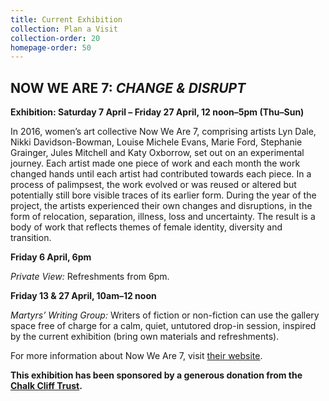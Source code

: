 ```yaml
---
title: Current Exhibition
collection: Plan a Visit
collection-order: 20
homepage-order: 50
---
```


## NOW WE ARE 7:<cite> CHANGE &amp; DISRUPT</cite>

**Exhibition: Saturday 7 April &ndash; Friday 27 April, 12 noon&ndash;5pm (Thu&ndash;Sun)**

In 2016, women&rsquo;s art collective Now We Are 7, comprising artists Lyn Dale, Nikki Davidson-Bowman, Louise Michele Evans, Marie Ford, Stephanie Grainger, Jules Mitchell and Katy Oxborrow, set out on an experimental journey. Each artist made one piece of work and each month the work changed hands until each artist had contributed towards each piece. In a process of palimpsest, the work evolved or was reused or altered but potentially still bore visible traces of its earlier form. During the year of the project, the artists experienced their own changes and disruptions, in the form of relocation, separation, illness, loss and uncertainty. The result is a body of work that reflects themes of female identity, diversity and transition.

**Friday 6 April, 6pm**

<cite>Private View:</cite> Refreshments from 6pm.

**Friday 13 &amp; 27 April, 10am&ndash;12 noon**

<cite>Martyrs&rsquo; Writing Group:</cite> Writers of fiction or non-fiction can use the gallery space free of charge for a calm, quiet, untutored drop-in session, inspired by the current exhibition (bring own materials and refreshments).

For more information about Now We Are 7, visit [their website](http://www.nowweare7.com "Now We Are 7 website").

**This exhibition has been sponsored by a generous donation from the [Chalk Cliff Trust](http://chalkclifftrust.org/ "Chalk Cliff Trust website").**
